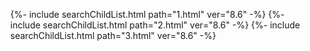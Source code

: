 <ul>
    {%- include searchChildList.html path="1.html" ver="8.6" -%}
    {%- include searchChildList.html path="2.html" ver="8.6" -%}
    {%- include searchChildList.html path="3.html" ver="8.6" -%}
</ul>
